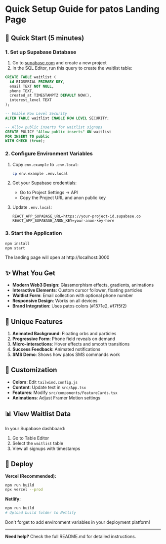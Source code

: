# Quick Setup Guide for patos Landing Page

## 🚀 Quick Start (5 minutes)

### 1. Set up Supabase Database

1. Go to [supabase.com](https://supabase.com) and create a new project
2. In the SQL Editor, run this query to create the waitlist table:

```sql
CREATE TABLE waitlist (
  id BIGSERIAL PRIMARY KEY,
  email TEXT NOT NULL,
  phone TEXT,
  created_at TIMESTAMPTZ DEFAULT NOW(),
  interest_level TEXT
);

-- Enable Row Level Security
ALTER TABLE waitlist ENABLE ROW LEVEL SECURITY;

-- Allow public inserts for waitlist signups
CREATE POLICY "Allow public inserts" ON waitlist
FOR INSERT TO public
WITH CHECK (true);
```

### 2. Configure Environment Variables

1. Copy `env.example` to `.env.local`:
   ```bash
   cp env.example .env.local
   ```

2. Get your Supabase credentials:
   - Go to Project Settings → API
   - Copy the Project URL and anon public key

3. Update `.env.local`:
   ```
   REACT_APP_SUPABASE_URL=https://your-project-id.supabase.co
   REACT_APP_SUPABASE_ANON_KEY=your-anon-key-here
   ```

### 3. Start the Application

```bash
npm install
npm start
```

The landing page will open at http://localhost:3000

## ✨ What You Get

- **Modern Web3 Design**: Glassmorphism effects, gradients, animations
- **Interactive Elements**: Custom cursor follower, floating particles
- **Waitlist Form**: Email collection with optional phone number
- **Responsive Design**: Works on all devices
- **Brand Integration**: Uses patos colors (#1571e2, #f7f5f2)

## 🎨 Unique Features

1. **Animated Background**: Floating orbs and particles
2. **Progressive Form**: Phone field reveals on demand
3. **Micro-interactions**: Hover effects and smooth transitions
4. **Success Feedback**: Animated notifications
5. **SMS Demo**: Shows how patos SMS commands work

## 🔧 Customization

- **Colors**: Edit `tailwind.config.js`
- **Content**: Update text in `src/App.tsx`
- **Features**: Modify `src/components/FeatureCards.tsx`
- **Animations**: Adjust Framer Motion settings

## 📊 View Waitlist Data

In your Supabase dashboard:
1. Go to Table Editor
2. Select the `waitlist` table
3. View all signups with timestamps

## 🚀 Deploy

**Vercel (Recommended):**
```bash
npm run build
npx vercel --prod
```

**Netlify:**
```bash
npm run build
# Upload build folder to Netlify
```

Don't forget to add environment variables in your deployment platform!

---

**Need help?** Check the full README.md for detailed instructions. 